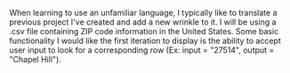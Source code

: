 When learning to use an unfamiliar language, I typically like to translate a previous project I've created and add a new wrinkle to it. I will be using a .csv file containing ZIP code information in the United States. Some basic functionality I would like the first iteration to display is the ability to accept user input to look for a corresponding row (Ex: input = "27514", output = "Chapel Hill").
